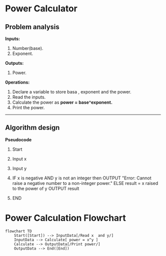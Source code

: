 
# Power Calculator

   ## Problem analysis
    
   **Inputs:** 
1. Number(base).
2. Exponent.

**Outputs:**
1. Power.

 **0perations:**
1. Declare a variable to store basa , exponent and the power.
2. Read the inputs.
3. Calculate the power as **power = base^exponent.**
4. Print the power.

---  
   ## Algorithm design
   **Pseudocode**
1. Start
2. Input x
3. Input y
4. IF x is negative AND y is not an integer then
    OUTPUT "Error: Cannot raise a negative number to a non-integer power."
  ELSE
    result = x raised to the power of y
    OUTPUT result
 
5. END


# Power Calculation Flowchart

```mermaid
flowchart TD
    Start([Start]) --> InputData[/Read x  and y/]
    InputData --> Calculate[ power = x^y ]
    Calculate --> OutputData[/Print power/]
    OutputData --> End([End])
